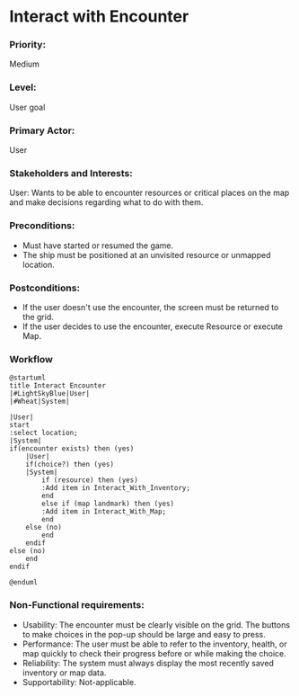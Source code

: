 # Interact with Encounter

### Priority:
Medium
### Level:
User goal
### Primary Actor:
User

### Stakeholders and Interests:
<p>
User: Wants to be able to encounter resources or critical places on the map and
make decisions regarding what to do with them.</p>

### Preconditions:

<ul>
<li>Must have started or resumed the game. </li>
<li>The ship must be positioned at an unvisited resource or unmapped location.</li>
</ul>

### Postconditions:

<ul>
<li>If the user doesn't use the encounter, the screen must be returned to the grid.</li>
<li>If the user decides to use the encounter, execute Resource or execute Map.</li>
</ul>

### Workflow
```PlantUML
@startuml
title Interact Encounter
|#LightSkyBlue|User|
|#Wheat|System|

|User|
start
:select location;
|System|
if(encounter exists) then (yes)
    |User|
    if(choice?) then (yes)
    |System|
        if (resource) then (yes)
        :Add item in Interact_With_Inventory;
        end
        else if (map landmark) then (yes)
        :Add item in Interact_With_Map;
        end
    else (no)
        end
    endif
else (no)
    end
endif
    
@enduml
```

### Non-Functional requirements:
<ul>
<li>Usability: The encounter must be clearly visible on the grid. The buttons 
to make choices in the pop-up should be large and easy to press.</li>
<li>Performance: The user must be able to refer to the inventory, health, or map 
quickly to check their progress before or while making the choice.</li>
<li>Reliability: The system must always display the most recently saved 
inventory or map data.</li>
<li>Supportability: Not-applicable. </li>
</ul>